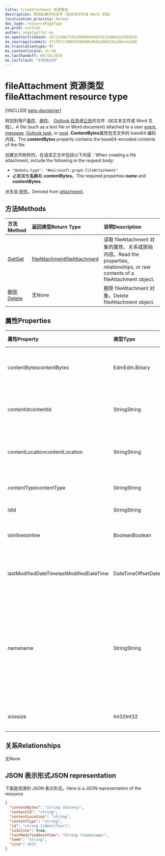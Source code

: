 ```yaml
---
title: fileAttachment 资源类型
description: 附加到事件的文件（如文本文件或 Word 文档）
localization_priority: Normal
doc_type: resourcePageType
ms.prod: outlook
author: angelgolfer-ms
ms.openlocfilehash: 2b73c69b7fdb7099994e9925815d80e2bf99d5f6
ms.sourcegitcommit: 471f07c30867658688bd932e06822be1bbcea360
ms.translationtype: MT
ms.contentlocale: zh-CN
ms.lasthandoff: 09/18/2019
ms.locfileid: "37036219"
---
```

# <a name="fileattachment-resource-type"></a><span data-ttu-id="18f2d-103">fileAttachment 资源类型</span><span class="sxs-lookup"><span data-stu-id="18f2d-103">fileAttachment resource type</span></span>

[!INCLUDE [beta-disclaimer](../../includes/beta-disclaimer.md)]

<span data-ttu-id="18f2d-104">附加到用户[事件](../resources/event.md)、[邮件](../resources/message.md)、 [Outlook 任务](../resources/outlooktask.md)或[公告](../resources/post.md)的文件（如文本文件或 Word 文档）。</span><span class="sxs-lookup"><span data-stu-id="18f2d-104">A file (such as a text file or Word document) attached to a user [event](../resources/event.md), [message](../resources/message.md), [Outlook task](../resources/outlooktask.md), or [post](../resources/post.md).</span></span> <span data-ttu-id="18f2d-105">**ContentBytes**属性包含文件的 base64 编码内容。</span><span class="sxs-lookup"><span data-stu-id="18f2d-105">The  **contentBytes** property contains the base64-encoded contents of the file.</span></span>  

<span data-ttu-id="18f2d-106">创建文件附件时，在请求正文中包括以下内容：</span><span class="sxs-lookup"><span data-stu-id="18f2d-106">When creating a file attachment, include the following in the request body:</span></span>

* `"@odata.type": "#microsoft.graph.fileAttachment"`
* <span data-ttu-id="18f2d-107">必要属性**名称**和 **contentBytes**。</span><span class="sxs-lookup"><span data-stu-id="18f2d-107">The required properties **name** and **contentBytes**.</span></span>

<span data-ttu-id="18f2d-108">派生自 [附件](attachment.md)。</span><span class="sxs-lookup"><span data-stu-id="18f2d-108">Derived from [attachment](attachment.md).</span></span>

## <a name="methods"></a><span data-ttu-id="18f2d-109">方法</span><span class="sxs-lookup"><span data-stu-id="18f2d-109">Methods</span></span>

| <span data-ttu-id="18f2d-110">方法</span><span class="sxs-lookup"><span data-stu-id="18f2d-110">Method</span></span>       | <span data-ttu-id="18f2d-111">返回类型</span><span class="sxs-lookup"><span data-stu-id="18f2d-111">Return Type</span></span>  |<span data-ttu-id="18f2d-112">说明</span><span class="sxs-lookup"><span data-stu-id="18f2d-112">Description</span></span>|
|:---------------|:--------|:----------|
|[<span data-ttu-id="18f2d-113">Get</span><span class="sxs-lookup"><span data-stu-id="18f2d-113">Get</span></span>](../api/attachment-get.md) | [<span data-ttu-id="18f2d-114">fileAttachment</span><span class="sxs-lookup"><span data-stu-id="18f2d-114">fileAttachment</span></span>](fileattachment.md) |<span data-ttu-id="18f2d-115">读取 fileAttachment 对象的属性、关系或原始内容。</span><span class="sxs-lookup"><span data-stu-id="18f2d-115">Read the properties, relationships, or raw contents of a fileAttachment object.</span></span>|
|[<span data-ttu-id="18f2d-116">删除</span><span class="sxs-lookup"><span data-stu-id="18f2d-116">Delete</span></span>](../api/attachment-delete.md) | <span data-ttu-id="18f2d-117">无</span><span class="sxs-lookup"><span data-stu-id="18f2d-117">None</span></span> |<span data-ttu-id="18f2d-118">删除 fileAttachment 对象。</span><span class="sxs-lookup"><span data-stu-id="18f2d-118">Delete fileAttachment object.</span></span> |

## <a name="properties"></a><span data-ttu-id="18f2d-119">属性</span><span class="sxs-lookup"><span data-stu-id="18f2d-119">Properties</span></span>
| <span data-ttu-id="18f2d-120">属性</span><span class="sxs-lookup"><span data-stu-id="18f2d-120">Property</span></span>     | <span data-ttu-id="18f2d-121">类型</span><span class="sxs-lookup"><span data-stu-id="18f2d-121">Type</span></span>   |<span data-ttu-id="18f2d-122">说明</span><span class="sxs-lookup"><span data-stu-id="18f2d-122">Description</span></span>|
|:---------------|:--------|:----------|
|<span data-ttu-id="18f2d-123">contentBytes</span><span class="sxs-lookup"><span data-stu-id="18f2d-123">contentBytes</span></span>|<span data-ttu-id="18f2d-124">Edm</span><span class="sxs-lookup"><span data-stu-id="18f2d-124">Edm.Binary</span></span>|<span data-ttu-id="18f2d-125">文件的 Base64 编码内容。</span><span class="sxs-lookup"><span data-stu-id="18f2d-125">The base64-encoded contents of the file.</span></span>|
|<span data-ttu-id="18f2d-126">contentId</span><span class="sxs-lookup"><span data-stu-id="18f2d-126">contentId</span></span>|<span data-ttu-id="18f2d-127">String</span><span class="sxs-lookup"><span data-stu-id="18f2d-127">String</span></span>|<span data-ttu-id="18f2d-128">获取 Exchange 存储中的附件 ID。</span><span class="sxs-lookup"><span data-stu-id="18f2d-128">The ID of the attachment in the Exchange store.</span></span>|
|<span data-ttu-id="18f2d-129">contentLocation</span><span class="sxs-lookup"><span data-stu-id="18f2d-129">contentLocation</span></span>|<span data-ttu-id="18f2d-130">String</span><span class="sxs-lookup"><span data-stu-id="18f2d-130">String</span></span>|<span data-ttu-id="18f2d-131">请勿使用此属性，因为它不受支持。</span><span class="sxs-lookup"><span data-stu-id="18f2d-131">Do not use this property as it is not supported.</span></span>|
|<span data-ttu-id="18f2d-132">contentType</span><span class="sxs-lookup"><span data-stu-id="18f2d-132">contentType</span></span>|<span data-ttu-id="18f2d-133">String</span><span class="sxs-lookup"><span data-stu-id="18f2d-133">String</span></span>|<span data-ttu-id="18f2d-134">附件的内容类型。</span><span class="sxs-lookup"><span data-stu-id="18f2d-134">The content type of the attachment.</span></span>|
|<span data-ttu-id="18f2d-135">id</span><span class="sxs-lookup"><span data-stu-id="18f2d-135">id</span></span>|<span data-ttu-id="18f2d-136">String</span><span class="sxs-lookup"><span data-stu-id="18f2d-136">String</span></span>|<span data-ttu-id="18f2d-137">附件 ID。</span><span class="sxs-lookup"><span data-stu-id="18f2d-137">The attachment ID.</span></span>|
|<span data-ttu-id="18f2d-138">isInline</span><span class="sxs-lookup"><span data-stu-id="18f2d-138">isInline</span></span>|<span data-ttu-id="18f2d-139">Boolean</span><span class="sxs-lookup"><span data-stu-id="18f2d-139">Boolean</span></span>|<span data-ttu-id="18f2d-140">如果是内嵌附件则设置为 true。</span><span class="sxs-lookup"><span data-stu-id="18f2d-140">Set to true if this is an inline attachment.</span></span>|
|<span data-ttu-id="18f2d-141">lastModifiedDateTime</span><span class="sxs-lookup"><span data-stu-id="18f2d-141">lastModifiedDateTime</span></span>|<span data-ttu-id="18f2d-142">DateTimeOffset</span><span class="sxs-lookup"><span data-stu-id="18f2d-142">DateTimeOffset</span></span>|<span data-ttu-id="18f2d-143">上次修改附件的日期和时间。</span><span class="sxs-lookup"><span data-stu-id="18f2d-143">The date and time when the attachment was last modified.</span></span>|
|<span data-ttu-id="18f2d-144">name</span><span class="sxs-lookup"><span data-stu-id="18f2d-144">name</span></span>|<span data-ttu-id="18f2d-145">String</span><span class="sxs-lookup"><span data-stu-id="18f2d-145">String</span></span>|<span data-ttu-id="18f2d-146">表示显示在表示嵌入的附件的图标下方的文本的名称。该名称不必是实际的文件名。</span><span class="sxs-lookup"><span data-stu-id="18f2d-146">The name representing the text that is displayed below the icon representing the embedded attachment.This does not need to be the actual file name.</span></span>|
|<span data-ttu-id="18f2d-147">size</span><span class="sxs-lookup"><span data-stu-id="18f2d-147">size</span></span>|<span data-ttu-id="18f2d-148">Int32</span><span class="sxs-lookup"><span data-stu-id="18f2d-148">Int32</span></span>|<span data-ttu-id="18f2d-149">附件大小，以字节为单位。</span><span class="sxs-lookup"><span data-stu-id="18f2d-149">The size in bytes of the attachment.</span></span>|

## <a name="relationships"></a><span data-ttu-id="18f2d-150">关系</span><span class="sxs-lookup"><span data-stu-id="18f2d-150">Relationships</span></span>
<span data-ttu-id="18f2d-151">无</span><span class="sxs-lookup"><span data-stu-id="18f2d-151">None</span></span>


## <a name="json-representation"></a><span data-ttu-id="18f2d-152">JSON 表示形式</span><span class="sxs-lookup"><span data-stu-id="18f2d-152">JSON representation</span></span>

<span data-ttu-id="18f2d-153">下面是资源的 JSON 表示形式。</span><span class="sxs-lookup"><span data-stu-id="18f2d-153">Here is a JSON representation of the resource</span></span>

<!-- {
  "blockType": "resource",
  "baseType": "microsoft.graph.attachment",
  "keyProperty": "id",
  "optionalProperties": [

  ],
  "@odata.type": "microsoft.graph.fileAttachment"
}-->

```json
{
  "contentBytes": "string (binary)",
  "contentId": "string",
  "contentLocation": "string",
  "contentType": "string",
  "id": "string (identifier)",
  "isInline": true,
  "lastModifiedDateTime": "String (timestamp)",
  "name": "string",
  "size": 1024
}

```

<!-- uuid: 8fcb5dbc-d5aa-4681-8e31-b001d5168d79
2015-10-25 14:57:30 UTC -->
<!--
{
  "type": "#page.annotation",
  "description": "fileAttachment resource",
  "keywords": "",
  "section": "documentation",
  "tocPath": "",
  "suppressions": []
}
-->
